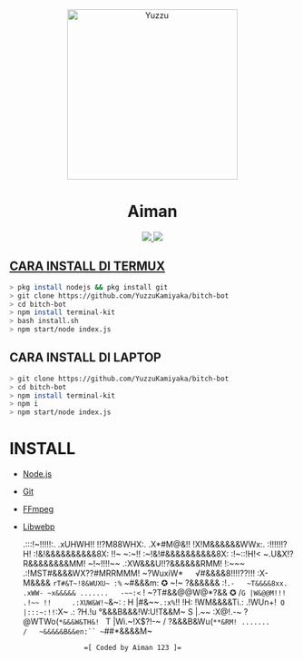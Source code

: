 <div align="center">
<img src="https://avatars.githubusercontent.com/u/86514883?v=4" alt="Yuzzu" width="300" />

# Aiman

>
>
>
</div>
<p align="center">
  <a href="https://instagram.com/dcodedenpa"><img src="https://img.shields.io/badge/Instagram-E4405F?style=for-the-badge&logo=instagram&logoColor=white"/> 
  <a href="https://wa.me/6285866295942"><img src="https://img.shields.io/badge/WhatsApp-25D366?style=for-the-badge&logo=whatsapp&logoColor=white" />
</p>

## CARA INSTALL DI TERMUX
```bash
> pkg install nodejs && pkg install git
> git clone https://github.com/YuzzuKamiyaka/bitch-bot
> cd bitch-bot
> npm install terminal-kit
> bash install.sh
> npm start/node index.js
```
## CARA INSTALL DI LAPTOP
```bash
> git clone https://github.com/YuzzuKamiyaka/bitch-bot
> cd bitch-bot
> npm install terminal-kit
> npm i
> npm start/node index.js
```

# INSTALL
* [Node.js](https://nodejs.org/en/)
* [Git](https://git-scm.com/downloads)
* [FFmpeg](https://github.com/BtbN/FFmpeg-Builds/releases/download/autobuild-2020-12-08-13-03/ffmpeg-n4.3.1-26-gca55240b8c-win64-gpl-4.3.zip)
* [Libwebp](https://developers.google.com/speed/webp/download)

  .:::!~!!!!!:.
                    .xUHWH!! !!?M88WHX:.
                  .X*#M@&!!  !X!M&&&&&&WWx:.
                 :!!!!!!?H! :!&!&&&&&&&&&&8X:
                !!~  ~:~!! :~!&!#&&&&&&&&&&8X:
               :!~::!H!<   ~.U&X!?R&&&&&&&&MM!
               ~!~!!!!~~ .:XW&&&U!!?&&&&&&RMM!
                 !:~~~ .:!MST#&&&&WX??#MRRMMM!
                 ~?WuxiW*`   `√#&&&&8!!!!??!!!
               :X- M&&&&       `rT#&T~!8&WUXU~
              :%`  ~#&&&m:    ✪   ~!~ ?&&&&&&
            :!`.-   ~T&&&&8xx.  .xWW- ~x&&&&&
 .......   -~~:<` !    ~?T#&&@@W@*?&&   ✪  /`
G |W&@@M!!! .!~~ !!     .:XUW&W!~ `&~:    :
H |#&~~`.:x%`!!  !H:   !WM&&&&Ti.: .!WUn+!`
O |:::~:!!`:X~ .: ?H.!u °&&&B&&&!W:U!T&&M~
S |.~~   :X@!.-~   ?@WTWo(`*&&&W&TH&! `
T |Wi.~!X$?!-~    / ?&&&B&Wu(`**&RM!
 .......         /   ~&&&&&B&&en:``
                     ~`##*&&&&M~

                     =[ Coded by Aiman 123 ]=
  
  
